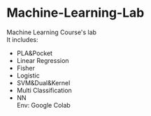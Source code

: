 # Machine-Learning-Lab
Machine Learning Course's lab  
It includes:
- PLA&Pocket
- Linear Regression
- Fisher
- Logistic
- SVM&Dual&Kernel
- Multi Classification
- NN  
Env: Google Colab
